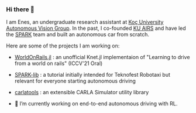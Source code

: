 ### Hi there 👋

<!--
**eneserciyes/eneserciyes** is a ✨ _special_ ✨ repository because its `README.md` (this file) appears on your GitHub profile.
-->
I am Enes, an undergraduate research assistant at [Koç University Autonomous Vision Group](https://mysite.ku.edu.tr/fguney/). In the past, I co-founded [KU AIRS](https://airs.club/) and have led the [SPARK](https://eneserciyes.github.io/projects/spark/) team and built an autonomous car from scratch.

Here are some of the projects I am working on: 

- [WorldOnRails.jl]() : an unofficial Knet.jl implementaion of "Learning to drive from a world on rails" (ICCV'21 Oral)
- [SPARK-lib]() : a tutorial initially intended for Teknofest Robotaxi but relevant for everyone starting autonomous driving
- [carlatools]() : an extensible CARLA Simulator utility library

- 🔭 I’m currently working on end-to-end autonomous driving with RL. 
